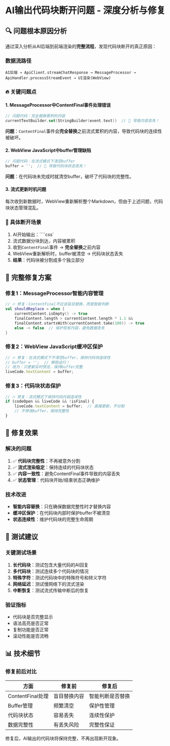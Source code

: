 # AI输出代码块断开问题 - 深度分析与修复

## 🔍 问题根本原因分析

通过深入分析从AI后端到前端渲染的**完整流程**，发现代码块断开的真正原因：

### 数据流路径
```
AI后端 → ApiClient.streamChatResponse → MessageProcessor → ApiHandler.processStreamEvent → UI渲染(WebView)
```

### 🔥 关键问题点

#### 1. **MessageProcessor中ContentFinal事件处理错误**
```kotlin
// 问题代码：完全替换累积的内容
currentTextBuilder.set(StringBuilder(event.text))  // 🚨 导致内容丢失！
```

**问题**：`ContentFinal`事件会**完全替换**之前流式累积的内容，导致代码块的连续性被破坏。

#### 2. **WebView JavaScript中buffer管理缺陷**
```javascript
// 问题代码：在流式模式下清空buffer
buffer = '';  // 🚨 导致代码块状态丢失！
```

**问题**：在代码块未完成时就清空buffer，破坏了代码块的完整性。

#### 3. **流式更新时机问题**
每次收到新数据时，WebView重新解析整个Markdown，但由于上述问题，代码块状态管理混乱。

### 🎯 具体断开场景
1. AI开始输出：````css`
2. 流式数据分块到达，内容被累积
3. 收到`ContentFinal`事件 → **完全替换**之前内容
4. WebView重新解析时，buffer被清空 → 代码块状态丢失
5. **结果**：代码块被分割成多个独立部分

## 🔧 完整修复方案

### 修复1：MessageProcessor智能内容管理
```kotlin
// 🔥 修复：ContentFinal不应该盲目替换，而是智能判断
val shouldReplace = when {
    currentContent.isEmpty() -> true
    finalContent.length > currentContent.length * 1.1 && 
    finalContent.startsWith(currentContent.take(100)) -> true
    else -> false  // 保护现有内容，避免数据丢失
}
```

### 修复2：WebView JavaScript缓冲区保护
```javascript
// 🔥 修复：在流式模式下不清空buffer，保持代码块连续性
// buffer = '';  // 移除这行！
// 改为：只更新实时预览，保持buffer完整
liveCode.textContent = buffer;
```

### 修复3：代码块状态保护
```javascript
// 🔥 修复：流式模式下保持代码内容连续性
if (codeOpen && liveCode && !isFinal) {
    liveCode.textContent = buffer;  // 直接更新，不分割
    // 不修改buffer，保持完整性
}
```

## 🎯 修复效果

### 解决的问题
1. ✅ **代码块完整性**：不再被意外分割
2. ✅ **流式渲染稳定**：保持连续的代码块状态
3. ✅ **内容一致性**：避免ContentFinal事件导致的内容丢失
4. ✅ **状态管理**：代码块开始/结束状态正确维护

### 技术改进
- **智能内容替换**：只在确保数据完整性时才替换内容
- **缓冲区保护**：在代码块内部时保护buffer不被清空
- **状态连续性**：维护代码块的完整生命周期

## 🧪 测试建议

### 关键测试场景
1. **长代码块**：测试包含大量代码的AI回复
2. **多代码块**：测试连续多个代码块的情况
3. **特殊字符**：测试代码块中的特殊符号和转义字符
4. **网络延迟**：测试慢网络下的流式渲染
5. **中断恢复**：测试流式传输中断后的恢复

### 验证指标
- 代码块是否完整显示
- 语法高亮是否正常
- 复制功能是否正常
- 滚动性能是否流畅

## 📊 技术细节

### 修复前后对比
| 方面 | 修复前 | 修复后 |
|------|--------|--------|
| ContentFinal处理 | 盲目替换内容 | 智能判断是否替换 |
| Buffer管理 | 频繁清空 | 保护性管理 |
| 代码块状态 | 容易丢失 | 连续性保护 |
| 数据完整性 | 有丢失风险 | 完整性保证 |

修复后，AI输出的代码块将保持完整，不再出现断开现象。